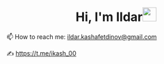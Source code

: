 <h1 align="center">Hi, I'm Ildar<img src="https://github.com/blackcater/blackcater/raw/main/images/Hi.gif" height="32"/></h1>


📫 How to reach me: ildar.kashafetdinov@gmail.com

✍️ https://t.me/ikash_00
